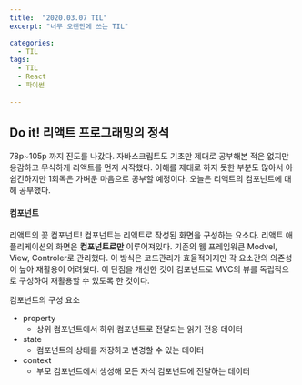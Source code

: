 ```yaml
---
title:  "2020.03.07 TIL"
excerpt: "너무 오랜만에 쓰는 TIL"

categories:
  - TIL
tags:
  - TIL
  - React
  - 파이썬
  
---
```


## Do it! 리액트 프로그래밍의 정석

78p~105p 까지 진도를 나갔다. 자바스크립트도 기초만 제대로 공부해본 적은 없지만 용감하고 무식하게 리액트를 먼저 시작했다. 이해를 제대로 하지 못한 부분도 많아서 아쉽긴하지만 1회독은 가벼운 마음으로 공부할 예정이다. 오늘은 리액트의 컴포넌트에 대해 공부했다. 

#### 컴포넌트

리액트의 꽃 컴포넌트! 컴포넌트는 리액트로 작성된 화면을 구성하는 요소다. 리액트 애플리케이션의 화면은 **컴포넌트로만** 이루어져있다. 기존의 웹 프레임워큰 Modvel, View, Controler로 관리했다. 이 방식은 코드관리가 효율적이지만 각 요소간의 의존성이 높아 재활용이 어려웠다. 이 단점을 개선한 것이 컴포넌트로 MVC의 뷰를 독립적으로 구성하여 재활용할 수 있도록 한 것이다.

컴포넌트의 구성 요소

- property
  - 상위 컴포넌트에서 하위 컴포넌트로 전달되는 읽기 전용 데이터
- state
  - 컴포넌트의 상태를 저장하고 변경할 수 있는 데이터
- context
  - 부모 컴포넌트에서 생성해 모든 자식 컴포넌트에 전달하는 데이터



